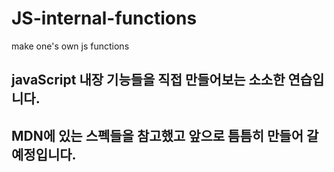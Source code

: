# JS-internal-functions
make one's own js functions

## javaScript 내장 기능들을 직접 만들어보는 소소한 연습입니다. 
## MDN에 있는 스펙들을 참고했고 앞으로 틈틈히 만들어 갈 예정입니다.
